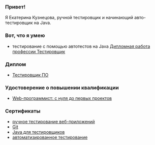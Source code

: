 ### Привет!

Я Екатерина Кузнецова, ручной тестировщик и начинающий авто-тестировщик на Java.
### Вот, что я умею
- тестирование с помощью автотестов на Java [Дипломная работа профессии Тестировщик](https://github.com/Ekaterina-Isabel/Diploma/blob/master/README.md)

### Диплом
- [Тестировщик ПО](https://github.com/Ekaterina-Isabel/Ekaterina-Isabel/blob/main/software%20tester_Diploma.pdf)

### Удостоверение о повышении квалификации
- [Web-программист: с нуля до первых проектов]()

### Сертификаты
- [ручное тестирование веб-приложений](https://github.com/Ekaterina-Isabel/Ekaterina-Isabel/blob/main/manual%20testing%20of%20web%20applications.pdf)
- [Git](https://github.com/Ekaterina-Isabel/Ekaterina-Isabel/blob/main/Git.pdf)
- [Java для тестировщиков](https://github.com/Ekaterina-Isabel/Ekaterina-Isabel/blob/main/Java%20for%20testers.pdf)
- [автоматизированное тестирование](https://github.com/Ekaterina-Isabel/Ekaterina-Isabel/blob/main/automated%20testing.pdf)
